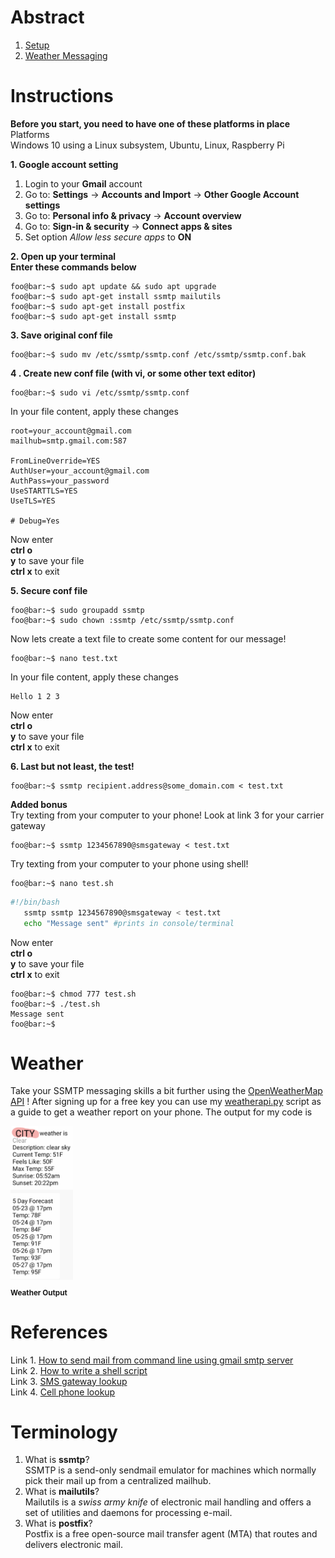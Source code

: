 # Abstract    
1. [Setup](#head1)    
2. [Weather Messaging](#head12)

# <a name= "head1"></a> Instructions

**Before you start, you need to have one of these platforms in place**    
Platforms    
 Windows 10 using a Linux subsystem, Ubuntu, Linux, Raspberry Pi   
 
**1. Google account setting**    
1. Login to your **Gmail** account
2. Go to: **Settings** -> **Accounts and Import** -> **Other Google Account settings**    
3. Go to: **Personal info & privacy** -> **Account overview**    
4. Go to: **Sign-in & security** -> **Connect apps & sites**    
5. Set option _Allow less secure apps_ to **ON**    

**2. Open up your terminal**    
**Enter these commands below**   
```console 
foo@bar:~$ sudo apt update && sudo apt upgrade    
foo@bar:~$ sudo apt-get install ssmtp mailutils   
foo@bar:~$ sudo apt-get install postfix   
foo@bar:~$ sudo apt-get install ssmtp   
```
**3. Save original conf file**      
```console
foo@bar:~$ sudo mv /etc/ssmtp/ssmtp.conf /etc/ssmtp/ssmtp.conf.bak    
```
**4 . Create new conf file (with vi, or some other text editor)**    
```console
foo@bar:~$ sudo vi /etc/ssmtp/ssmtp.conf    
```
In your file content, apply these changes    
```shell
root=your_account@gmail.com
mailhub=smtp.gmail.com:587

FromLineOverride=YES
AuthUser=your_account@gmail.com
AuthPass=your_password
UseSTARTTLS=YES
UseTLS=YES

# Debug=Yes
```    
Now enter    
**ctrl o**     
**y** to save your file     
**ctrl x** to exit       

**5. Secure conf file**    
```console
foo@bar:~$ sudo groupadd ssmtp
foo@bar:~$ sudo chown :ssmtp /etc/ssmtp/ssmtp.conf
```    
Now lets create a text file to create some content for our message!    
```console
foo@bar:~$ nano test.txt
```    
In your file content, apply these changes  
```shell
Hello 1 2 3 
```   
Now enter    
**ctrl o**     
**y** to save your file     
**ctrl x** to exit   
 
**6. Last but not least, the test!**    
```console
foo@bar:~$ ssmtp recipient.address@some_domain.com < test.txt
```   

**Added bonus**    
Try texting from your computer to your phone! Look at link 3 for your carrier gateway            
```console
foo@bar:~$ ssmtp 1234567890@smsgateway < test.txt
```  
Try texting from your computer to your phone using shell!            
```console
foo@bar:~$ nano test.sh
```    
```bash 
#!/bin/bash
   ssmtp ssmtp 1234567890@smsgateway < test.txt
   echo "Message sent" #prints in console/terminal
```    
Now enter    
**ctrl o**     
**y** to save your file     
**ctrl x** to exit    
```console
foo@bar:~$ chmod 777 test.sh
foo@bar:~$ ./test.sh
Message sent
foo@bar:~$
```    

# <a name= "head12"></a> Weather    
Take your SSMTP messaging skills a bit further using the [OpenWeatherMap API](https://openweathermap.org/api) ! After signing up for a free key
you can use my [weatherapi.py](https://github.com/HerndonE/SSMTP-Messenger/blob/master/Code/weatherapi.py) script as a guide to get a weather report on your phone. The output for my code is  
<tr>
<th align="center"><img src="https://github.com/HerndonE/SSMTP-Messenger/blob/master/Images/WeatherOutput.jpg" width="100px;" style="max-width:100%;"><sub><br><b>Weather Output</b></sub></a><br></th>
</tr>

# References
Link 1. [How to send mail from command line using gmail smtp server](https://stackoverflow.com/questions/38391412/raspberry-pi-send-mail-from-command-line-using-gmail-smtp-server
)    
Link 2. [How to write a shell script](https://vitux.com/how-to-write-a-shell-script-in-ubuntu/)    
Link 3. [SMS gateway lookup](https://en.wikipedia.org/wiki/SMS_gateway)    
Link 4. [Cell phone lookup](https://www.spokeo.com/reverse-phone-lookup?g=phone_gs_bfree&campaignid=1814250205&adgroupid=70553735718&creative=344872239261&targetid=kwd-109356030&placement=&gclid=Cj0KCQiAqNPyBRCjARIsAKA-WFzNn2-wWRnofVmML69KbU-rKOqqAH2PDRCu0XjOvmMniAsEvSw2K-QaAojZEALw_wcB
)

# Terminology    
1. What is **ssmtp**?    
SSMTP is a send-only sendmail emulator for machines which normally pick their mail up from a centralized mailhub.    
2. What is **mailutils**?    
Mailutils is a _swiss army knife_ of electronic mail handling and offers a set of utilities and daemons for processing e-mail.    
3. What is **postfix**?    
Postfix is a free open-source mail transfer agent (MTA) that routes and delivers electronic mail.    
